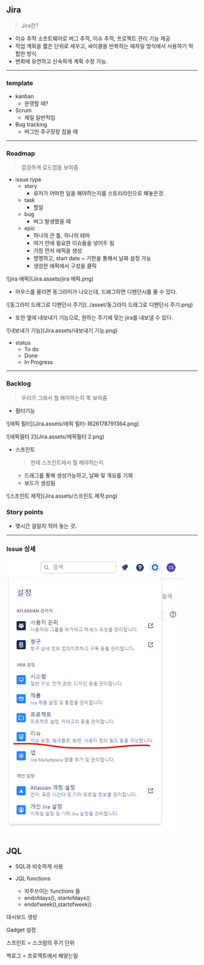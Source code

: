 ## Jira

> Jira란?

- 이슈 추적 소프트웨어로 버그 추적, 이슈 추적, 프로젝트 관리 기능 제공
- 작업 계획을 짧은 단위로 세우고, 싸이클을 반복하는 애자일 방식에서 사용하기 적합한 방식
- 변화에 유연하고 신속하게 계획 수정 가능.

---



### template

- kanban
  - 운영할 때?
- Scrum
  - 제일 일반적임
- Bug tracking
  - 버그만 주구장창 잡을 때

---



### Roadmap 

> 깔끔하게 로드맵을 보여줌

- issue type
  - story 
    - 유저가 어떠한 일을 해야하는지를 스토리라인으로 해놓은것.
  - task
    - 할일
  - bug
    - 버그 발생했을 때
  - epic
    - 하나의 큰 틀, 하나의 테마
    - 여기 안에 필요한 이슈들을 넣어두 됨
    - 가장 먼저 에픽을 생성
    - 명명하고, start date ~ 기한을 통해서 날짜 설정 가능
    - 생성한 에픽에서 구성을 클릭


![jira 에픽](Jira.assets/jira 에픽.png)

- 마우스를 올리면 동그라미가 나오는데, 드래그하면 디펜던시를 줄 수 있다.

![동그라미 드래그로 디펜던시 주기](../asset/동그라미 드래그로 디펜던시 주기.png)

- 또한 옆에 내보내기 기능으로, 원하는 주기에 맞는 jira를 내보낼 수 있다.

![내보내기 기능](Jira.assets/내보내기 기능.png)

- status
  - To do
  - Done
  - In Progress

---



### Backlog

> 우리가 그래서 뭘 해야하는지 쭉 보여줌

- 필터기능

![에픽 필터](Jira.assets/에픽 필터-1626178791364.png)

![에픽필터 2](Jira.assets/에픽필터 2.png)

- 스프린트

  > 현재 스프린트에서 뭘 해야하는지
  - 드래그를 통해 생성가능하고, 날짜 및 개요를 기재
  - 보드가 생성됨

![스프린트 제작](Jira.assets/스프린트 제작.png)



### Story points

- 몇시간 걸릴지 적어 놓는 것.



---

### Issue 상세

![이슈상세](Jira.assets/이슈상세.png)



## JQL

- SQL과 비슷하게 사용



- JQL functions
  - 자주쓰이는 functions 들
  - endofdays(), startofdays()
  - endofweek(),startofweek()



대시보드 생성



Gadget 설정



스프린트 = 스크럼의 주기 단위

백로그 = 프로젝트에서 해얗는일
